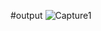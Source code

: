 
#output
![Capture1](https://user-images.githubusercontent.com/78979170/160829440-7a7ab3c1-4843-42e9-8779-082113725edd.PNG)
